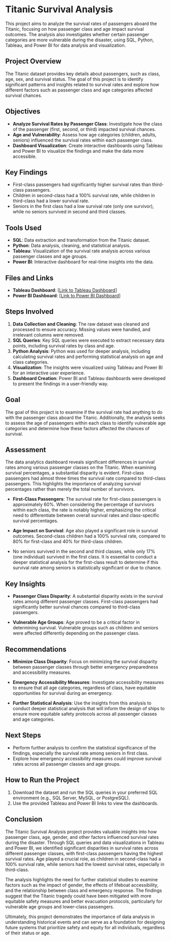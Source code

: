# Titanic Survival Analysis

This project aims to analyze the survival rates of passengers aboard the Titanic, focusing on how passenger class and age impact survival outcomes. The analysis also investigates whether certain passenger categories are more vulnerable during the disaster, using SQL, Python, Tableau, and Power BI for data analysis and visualization.

## Project Overview

The Titanic dataset provides key details about passengers, such as class, age, sex, and survival status. The goal of this project is to identify significant patterns and insights related to survival rates and explore how different factors such as passenger class and age categories affected survival chances.

## Objectives

- **Analyze Survival Rates by Passenger Class**: Investigate how the class of the passenger (first, second, or third) impacted survival chances.
- **Age and Vulnerability**: Assess how age categories (children, adults, seniors) influenced the survival rates within each passenger class.
- **Dashboard Visualization**: Create interactive dashboards using Tableau and Power BI to visualize the findings and make the data more accessible.

## Key Findings

- First-class passengers had significantly higher survival rates than third-class passengers.
- Children in second-class had a 100% survival rate, while children in third-class had a lower survival rate.
- Seniors in the first class had a low survival rate (only one survivor), while no seniors survived in second and third classes.
  
## Tools Used

- **SQL**: Data extraction and transformation from the Titanic dataset.
- **Python**: Data analysis, cleaning, and statistical analysis.
- **Tableau**: Visualization of the survival rate analysis across various passenger classes and age groups.
- **Power BI**: Interactive dashboard for real-time insights into the data.

## Files and Links

- **Tableau Dashboard**: [[Link to Tableau Dashboard](https://public.tableau.com/views/TITANICI_TABLEAUDASHBOARD/Dashboard1?:language=en-US&:sid=&:redirect=auth&:display_count=n&:origin=viz_share_link)]
- **Power BI Dashboard**: [[Link to Power BI Dashboard](https://drive.google.com/file/d/1WwwgLoHHD0FbENjD7L2pAwN-O_R3HRDu/view?usp=drive_link)]

## Steps Involved

1. **Data Collection and Cleaning**: The raw dataset was cleaned and processed to ensure accuracy. Missing values were handled, and irrelevant columns were removed.
2. **SQL Queries**: Key SQL queries were executed to extract necessary data points, including survival rates by class and age.
3. **Python Analysis**: Python was used for deeper analysis, including calculating survival rates and performing statistical analysis on age and class categories.
4. **Visualization**: The insights were visualized using Tableau and Power BI for an interactive user experience.
5. **Dashboard Creation**: Power BI and Tableau dashboards were developed to present the findings in a user-friendly way.

## Goal

The goal of this project is to examine if the survival rate had anything to do with the passenger class aboard the Titanic. Additionally, the analysis seeks to assess the age of passengers within each class to identify vulnerable age categories and determine how these factors affected the chances of survival.

## Assessment

The data analytics dashboard reveals significant differences in survival rates among various passenger classes on the Titanic. When examining survival percentages, a substantial disparity is evident. First-class passengers had almost three times the survival rate compared to third-class passengers. This highlights the importance of analyzing survival percentages rather than merely the total number of survivors.

- **First-Class Passengers**: The survival rate for first-class passengers is approximately 60%. When considering the percentage of survivors within each class, the rate is notably higher, emphasizing the critical need to differentiate between overall survival rates and class-specific survival percentages.
  
- **Age Impact on Survival**: Age also played a significant role in survival outcomes. Second-class children had a 100% survival rate, compared to 80% for first-class and 40% for third-class children. 
- No seniors survived in the second and third classes, while only 17% (one individual) survived in the first class. It is essential to conduct a deeper statistical analysis for the first-class result to determine if this survival rate among seniors is statistically significant or due to chance.

## Key Insights

- **Passenger Class Disparity**: A substantial disparity exists in the survival rates among different passenger classes. First-class passengers had significantly better survival chances compared to third-class passengers.
  
- **Vulnerable Age Groups**: Age proved to be a critical factor in determining survival. Vulnerable groups such as children and seniors were affected differently depending on the passenger class.

## Recommendations

- **Minimize Class Disparity**: Focus on minimizing the survival disparity between passenger classes through better emergency preparedness and accessibility measures.
  
- **Emergency Accessibility Measures**: Investigate accessibility measures to ensure that all age categories, regardless of class, have equitable opportunities for survival during an emergency.

- **Further Statistical Analysis**: Use the insights from this analysis to conduct deeper statistical analysis that will inform the design of ships to ensure more equitable safety protocols across all passenger classes and age categories.

## Next Steps

- Perform further analysis to confirm the statistical significance of the findings, especially the survival rate among seniors in first class.
- Explore how emergency accessibility measures could improve survival rates across all passenger classes and age groups.

## How to Run the Project

1. Download the dataset and run the SQL queries in your preferred SQL environment (e.g., SQL Server, MySQL, or PostgreSQL).
2. Use the provided Tableau and Power BI links to view the dashboards.

## Conclusion

The Titanic Survival Analysis project provides valuable insights into how passenger class, age, gender, and other factors influenced survival rates during the disaster. Through SQL queries and data visualizations in Tableau and Power BI, we identified significant disparities in survival rates across different passenger classes, with first-class passengers having the highest survival rates. Age played a crucial role, as children in second-class had a 100% survival rate, while seniors had the lowest survival rates, especially in third-class. 

The analysis highlights the need for further statistical studies to examine factors such as the impact of gender, the effects of lifeboat accessibility, and the relationship between class and emergency response. The findings suggest that the Titanic tragedy could have been mitigated with more equitable safety measures and better evacuation protocols, particularly for vulnerable age groups and lower-class passengers. 

Ultimately, this project demonstrates the importance of data analysis in understanding historical events and can serve as a foundation for designing future systems that prioritize safety and equity for all individuals, regardless of their status or age.
